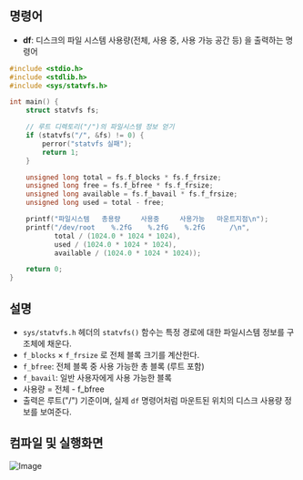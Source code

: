 ## 명령어
- **df**: 디스크의 파일 시스템 사용량(전체, 사용 중, 사용 가능 공간 등) 을 출력하는 명령어

```c
#include <stdio.h>
#include <stdlib.h>
#include <sys/statvfs.h>

int main() {
    struct statvfs fs;

    // 루트 디렉토리("/")의 파일시스템 정보 얻기
    if (statvfs("/", &fs) != 0) {
        perror("statvfs 실패");
        return 1;
    }

    unsigned long total = fs.f_blocks * fs.f_frsize;
    unsigned long free = fs.f_bfree * fs.f_frsize;
    unsigned long available = fs.f_bavail * fs.f_frsize;
    unsigned long used = total - free;

    printf("파일시스템   총용량     사용중     사용가능   마운트지점\n");
    printf("/dev/root    %.2fG    %.2fG    %.2fG      /\n",
           total / (1024.0 * 1024 * 1024),
           used / (1024.0 * 1024 * 1024),
           available / (1024.0 * 1024 * 1024));

    return 0;
}
```
## 설명

- ``sys/statvfs.h`` 헤더의 ``statvfs()`` 함수는 특정 경로에 대한 파일시스템 정보를 구조체에 채운다.
- ``f_blocks`` × ``f_frsize`` 로 전체 블록 크기를 계산한다.
- ``f_bfree``: 전체 블록 중 사용 가능한 총 블록 (루트 포함)
- ``f_bavail``: 일반 사용자에게 사용 가능한 블록
- 사용량 = 전체 - f_bfree
- 출력은 루트("/") 기준이며, 실제 ``df`` 명령어처럼 마운트된 위치의 디스크 사용량 정보를 보여준다.

## 컴파일 및 실행화면

![Image](https://github.com/user-attachments/assets/1efa53c4-1f22-4f99-b7f0-9aab237727f2)